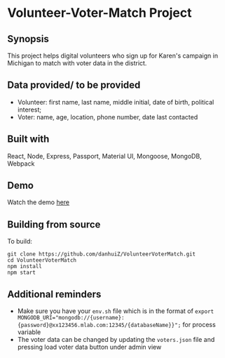 # Volunteer-Voter-Match Project

## Synopsis

This project helps digital volunteers who sign up for Karen's campaign in Michigan to match with voter data in the district.

## Data provided/ to be provided

- Volunteer: first name, last name, middle initial, date of birth, political interest;
- Voter: name, age, location, phone number, date last contacted

## Built with

React, Node, Express, Passport, Material UI, Mongoose, MongoDB, Webpack

## Demo

Watch the demo [here](https://youtu.be/PaKOmQ2d_yI)

## Building from source

To build:
```
git clone https://github.com/danhuiZ/VolunteerVoterMatch.git
cd VolunteerVoterMatch
npm install
npm start
```
## Additional reminders

- Make sure you have your ```env.sh``` file which is in the format of ```export MONGODB_URI="mongodb://{username}:{password}@xx123456.mlab.com:12345/{databaseName}}";``` for process variable
- The voter data can be changed by updating the ```voters.json``` file and pressing load voter data button under admin view
